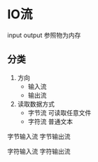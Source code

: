 # IO流
input output
参照物为内存

## 分类
1. 方向
	- 输入流
	- 输出流
2. 读取数据方式
	- 字节流 可读取任意文件
	- 字符流 普通文本

字节输入流
字节输出流

字符输入流
字符输出流


